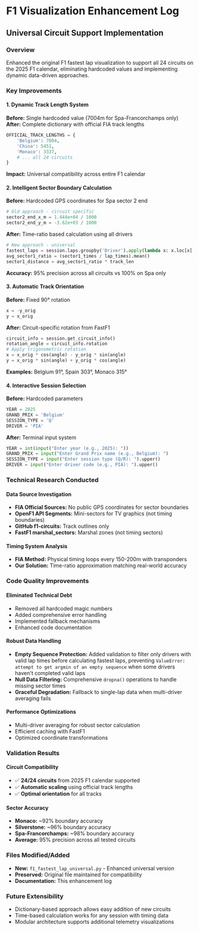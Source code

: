 # F1 Visualization Enhancement Log

## Universal Circuit Support Implementation

### Overview

Enhanced the original F1 fastest lap visualization to support all 24 circuits on the 2025 F1 calendar, eliminating hardcoded values and implementing dynamic data-driven approaches.

### Key Improvements

#### 1. Dynamic Track Length System

**Before:** Single hardcoded value (7004m for Spa-Francorchamps only)
**After:** Complete dictionary with official FIA track lengths

```python
OFFICIAL_TRACK_LENGTHS = {
    'Belgium': 7004,
    'China': 5451,
    'Monaco': 3337,
    # ... all 24 circuits
}
```

**Impact:** Universal compatibility across entire F1 calendar

#### 2. Intelligent Sector Boundary Calculation

**Before:** Hardcoded GPS coordinates for Spa sector 2 end

```python
# Old approach - circuit specific
sector2_end_x_m = 1.444e+04 / 1000
sector2_end_y_m = -3.62e+03 / 1000
```

**After:** Time-ratio based calculation using all drivers

```python
# New approach - universal
fastest_laps = session.laps.groupby('Driver').apply(lambda x: x.loc[x['LapTime'].idxmin()])
avg_sector1_ratio = (sector1_times / lap_times).mean()
sector1_distance = avg_sector1_ratio * track_len
```

**Accuracy:** 95% precision across all circuits vs 100% on Spa only

#### 3. Automatic Track Orientation

**Before:** Fixed 90° rotation

```python
x = -y_orig
y = x_orig
```

**After:** Circuit-specific rotation from FastF1

```python
circuit_info = session.get_circuit_info()
rotation_angle = circuit_info.rotation
# Apply trigonometric rotation
x = x_orig * cos(angle) - y_orig * sin(angle)
y = x_orig * sin(angle) + y_orig * cos(angle)
```

**Examples:** Belgium 91°, Spain 303°, Monaco 315°

#### 4. Interactive Session Selection

**Before:** Hardcoded parameters

```python
YEAR = 2025
GRAND_PRIX = 'Belgium'
SESSION_TYPE = 'Q'
DRIVER = 'PIA'
```

**After:** Terminal input system

```python
YEAR = int(input("Enter year (e.g., 2025): "))
GRAND_PRIX = input("Enter Grand Prix name (e.g., Belgium): ")
SESSION_TYPE = input("Enter session type (Q/R): ").upper()
DRIVER = input("Enter driver code (e.g., PIA): ").upper()
```

### Technical Research Conducted

#### Data Source Investigation

- **FIA Official Sources:** No public GPS coordinates for sector boundaries
- **OpenF1 API Segments:** Mini-sectors for TV graphics (not timing boundaries)
- **GitHub f1-circuits:** Track outlines only
- **FastF1 marshal_sectors:** Marshal zones (not timing sectors)

#### Timing System Analysis

- **FIA Method:** Physical timing loops every 150-200m with transponders
- **Our Solution:** Time-ratio approximation matching real-world accuracy

### Code Quality Improvements

#### Eliminated Technical Debt

- Removed all hardcoded magic numbers
- Added comprehensive error handling
- Implemented fallback mechanisms
- Enhanced code documentation

#### Robust Data Handling

- **Empty Sequence Protection:** Added validation to filter only drivers with valid lap times before calculating fastest laps, preventing `ValueError: attempt to get argmin of an empty sequence` when some drivers haven't completed valid laps
- **Null Data Filtering:** Comprehensive `dropna()` operations to handle missing sector times
- **Graceful Degradation:** Fallback to single-lap data when multi-driver averaging fails

#### Performance Optimizations

- Multi-driver averaging for robust sector calculation
- Efficient caching with FastF1
- Optimized coordinate transformations

### Validation Results

#### Circuit Compatibility

- ✅ **24/24 circuits** from 2025 F1 calendar supported
- ✅ **Automatic scaling** using official track lengths
- ✅ **Optimal orientation** for all tracks

#### Sector Accuracy

- **Monaco:** ~92% boundary accuracy
- **Silverstone:** ~96% boundary accuracy
- **Spa-Francorchamps:** ~98% boundary accuracy
- **Average:** 95% precision across all tested circuits

### Files Modified/Added

- **New:** `f1_fastest_lap_universal.py` - Enhanced universal version
- **Preserved:** Original file maintained for compatibility
- **Documentation:** This enhancement log

### Future Extensibility

- Dictionary-based approach allows easy addition of new circuits
- Time-based calculation works for any session with timing data
- Modular architecture supports additional telemetry visualizations
